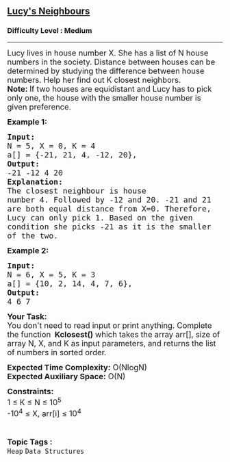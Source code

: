 <h2><a href="https://www.geeksforgeeks.org/problems/lucys-neighbours--141631/1">Lucy's Neighbours</a></h2><h3>Difficulty Level : Medium</h3><hr><div class="problems_problem_content__Xm_eO"><p><span style="font-size:18px">Lucy lives in house number X. She has a list of N house numbers in the society. Distance between houses can be determined by studying the difference between house numbers. Help her find out K&nbsp;closest neighbors.<br>
<strong>Note: </strong>If two houses are equidistant and Lucy has to pick only one, the house with the smaller house number is given preference.</span></p>

<p><span style="font-size:18px"><strong>Example 1:</strong></span></p>

<pre><span style="font-size:18px"><strong>Input:
</strong>N = 5, X = 0, K = 4
a[] = {-21, 21, 4, -12, 20}, </span>
<span style="font-size:18px"><strong>Output:</strong>
-21 -12 4 20</span>
<span style="font-size:18px"><strong>Explanation:</strong>
The closest neighbour is house
number 4. Followed by -12 and 20. -21 and 21 
are both equal distance from X=0. Therefore, 
Lucy can only pick 1. Based on the given 
condition she picks -21 as it is the smaller 
of the two.&nbsp;</span>
</pre>

<p><span style="font-size:18px"><strong>Example 2:</strong></span></p>

<pre><span style="font-size:18px"><strong>Input:
</strong>N = 6, X = 5, K = 3</span> 
<span style="font-size:18px">a[] = {10, 2, 14, 4, 7, 6},</span>
<span style="font-size:18px"><strong>Output:</strong>
4 6 7</span><span style="font-size:18px"> 
</span></pre>

<p><span style="font-size:18px"><strong>Your Task: </strong>&nbsp;<br>
You don't need to read input or print anything. Complete the function </span>&nbsp;<span style="font-size:18px"><strong>Kclosest()</strong> which takes the array arr[], size of array N, X, and K as input parameters, and returns the list of numbers in sorted order.</span></p>

<p><span style="font-size:18px"><strong>Expected Time Complexity:</strong> O(NlogN)<br>
<strong>Expected Auxiliary Space:</strong> O(N)</span></p>

<p><span style="font-size:18px"><strong>Constraints:</strong><br>
1 ≤ K ≤ N ≤ 10<sup>5</sup>&nbsp;<br>
-10<sup>4</sup> ≤ X, arr[i] ≤ 10<sup>4</sup></span></p>
</div><br><p><span style=font-size:18px><strong>Topic Tags : </strong><br><code>Heap</code>&nbsp;<code>Data Structures</code>&nbsp;